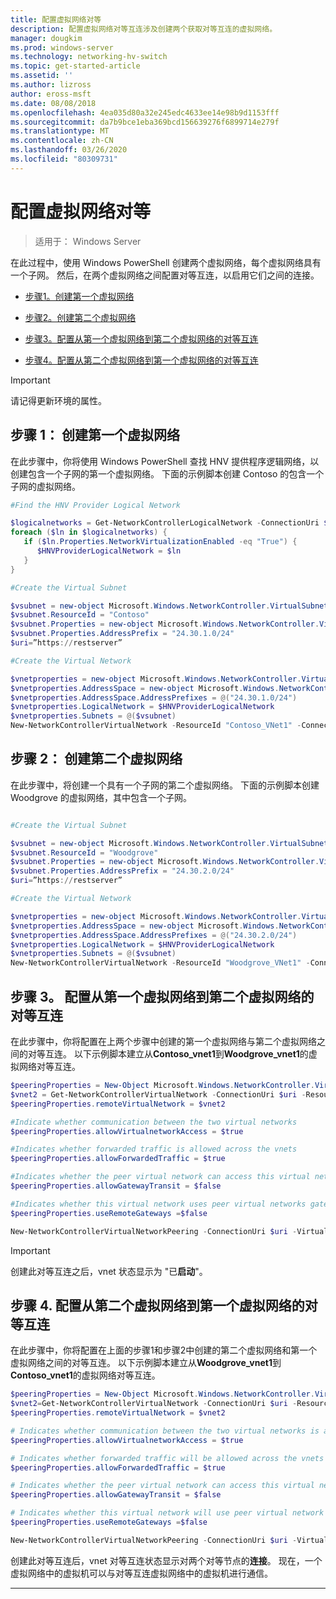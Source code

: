 ```yaml
---
title: 配置虚拟网络对等
description: 配置虚拟网络对等互连涉及创建两个获取对等互连的虚拟网络。
manager: dougkim
ms.prod: windows-server
ms.technology: networking-hv-switch
ms.topic: get-started-article
ms.assetid: ''
ms.author: lizross
author: eross-msft
ms.date: 08/08/2018
ms.openlocfilehash: 4ea035d80a32e245edc4633ee14e98b9d1153fff
ms.sourcegitcommit: da7b9bce1eba369bcd156639276f6899714e279f
ms.translationtype: MT
ms.contentlocale: zh-CN
ms.lasthandoff: 03/26/2020
ms.locfileid: "80309731"
---
```

# <a name="configure-virtual-network-peering"></a>配置虚拟网络对等

>适用于： Windows Server

在此过程中，使用 Windows PowerShell 创建两个虚拟网络，每个虚拟网络具有一个子网。 然后，在两个虚拟网络之间配置对等互连，以启用它们之间的连接。

- [步骤1。创建第一个虚拟网络](#step-1-create-the-first-virtual-network)

- [步骤2。创建第二个虚拟网络](#step-2-create-the-second-virtual-network)

- [步骤3。配置从第一个虚拟网络到第二个虚拟网络的对等互连](#step-3-configure-peering-from-the-first-virtual-network-to-the-second-virtual-network)

- [步骤4。配置从第二个虚拟网络到第一个虚拟网络的对等互连](#step-4-configure-peering-from-the-second-virtual-network-to-the-first-virtual-network)


>[!IMPORTANT]
>请记得更新环境的属性。

## <a name="step-1-create-the-first-virtual-network"></a>步骤 1： 创建第一个虚拟网络

在此步骤中，你将使用 Windows PowerShell 查找 HNV 提供程序逻辑网络，以创建包含一个子网的第一个虚拟网络。 下面的示例脚本创建 Contoso 的包含一个子网的虚拟网络。

``` PowerShell
#Find the HNV Provider Logical Network  

$logicalnetworks = Get-NetworkControllerLogicalNetwork -ConnectionUri $uri  
foreach ($ln in $logicalnetworks) {  
   if ($ln.Properties.NetworkVirtualizationEnabled -eq "True") {  
      $HNVProviderLogicalNetwork = $ln  
   }  
}   

#Create the Virtual Subnet  

$vsubnet = new-object Microsoft.Windows.NetworkController.VirtualSubnet  
$vsubnet.ResourceId = "Contoso"  
$vsubnet.Properties = new-object Microsoft.Windows.NetworkController.VirtualSubnetProperties  
$vsubnet.Properties.AddressPrefix = "24.30.1.0/24"
$uri=”https://restserver”  

#Create the Virtual Network  

$vnetproperties = new-object Microsoft.Windows.NetworkController.VirtualNetworkProperties  
$vnetproperties.AddressSpace = new-object Microsoft.Windows.NetworkController.AddressSpace  
$vnetproperties.AddressSpace.AddressPrefixes = @("24.30.1.0/24")  
$vnetproperties.LogicalNetwork = $HNVProviderLogicalNetwork  
$vnetproperties.Subnets = @($vsubnet)  
New-NetworkControllerVirtualNetwork -ResourceId "Contoso_VNet1" -ConnectionUri $uri -Properties $vnetproperties
```

## <a name="step-2-create-the-second-virtual-network"></a>步骤 2： 创建第二个虚拟网络

在此步骤中，将创建一个具有一个子网的第二个虚拟网络。 下面的示例脚本创建 Woodgrove 的虚拟网络，其中包含一个子网。

``` PowerShell

#Create the Virtual Subnet  

$vsubnet = new-object Microsoft.Windows.NetworkController.VirtualSubnet  
$vsubnet.ResourceId = "Woodgrove"  
$vsubnet.Properties = new-object Microsoft.Windows.NetworkController.VirtualSubnetProperties  
$vsubnet.Properties.AddressPrefix = "24.30.2.0/24"  
$uri=”https://restserver”

#Create the Virtual Network  

$vnetproperties = new-object Microsoft.Windows.NetworkController.VirtualNetworkProperties  
$vnetproperties.AddressSpace = new-object Microsoft.Windows.NetworkController.AddressSpace  
$vnetproperties.AddressSpace.AddressPrefixes = @("24.30.2.0/24")  
$vnetproperties.LogicalNetwork = $HNVProviderLogicalNetwork  
$vnetproperties.Subnets = @($vsubnet)  
New-NetworkControllerVirtualNetwork -ResourceId "Woodgrove_VNet1" -ConnectionUri $uri -Properties $vnetproperties
```

## <a name="step-3-configure-peering-from-the-first-virtual-network-to-the-second-virtual-network"></a>步骤 3。 配置从第一个虚拟网络到第二个虚拟网络的对等互连

在此步骤中，你将配置在上两个步骤中创建的第一个虚拟网络与第二个虚拟网络之间的对等互连。 以下示例脚本建立从**Contoso_vnet1**到**Woodgrove_vnet1**的虚拟网络对等互连。

```PowerShell
$peeringProperties = New-Object Microsoft.Windows.NetworkController.VirtualNetworkPeeringProperties
$vnet2 = Get-NetworkControllerVirtualNetwork -ConnectionUri $uri -ResourceId "Woodgrove_VNet1"
$peeringProperties.remoteVirtualNetwork = $vnet2

#Indicate whether communication between the two virtual networks
$peeringProperties.allowVirtualnetworkAccess = $true

#Indicates whether forwarded traffic is allowed across the vnets
$peeringProperties.allowForwardedTraffic = $true

#Indicates whether the peer virtual network can access this virtual networks gateway
$peeringProperties.allowGatewayTransit = $false

#Indicates whether this virtual network uses peer virtual networks gateway
$peeringProperties.useRemoteGateways =$false

New-NetworkControllerVirtualNetworkPeering -ConnectionUri $uri -VirtualNetworkId “Contoso_vnet1” -ResourceId “ContosotoWoodgrove” -Properties $peeringProperties

```

>[!IMPORTANT]
>创建此对等互连之后，vnet 状态显示为 "已**启动**"。

## <a name="step-4-configure-peering-from-the-second-virtual-network-to-the-first-virtual-network"></a>步骤 4. 配置从第二个虚拟网络到第一个虚拟网络的对等互连

在此步骤中，你将配置在上面的步骤1和步骤2中创建的第二个虚拟网络和第一个虚拟网络之间的对等互连。 以下示例脚本建立从**Woodgrove_vnet1**到**Contoso_vnet1**的虚拟网络对等互连。

```PowerShell
$peeringProperties = New-Object Microsoft.Windows.NetworkController.VirtualNetworkPeeringProperties 
$vnet2=Get-NetworkControllerVirtualNetwork -ConnectionUri $uri -ResourceId "Contoso_VNet1"
$peeringProperties.remoteVirtualNetwork = $vnet2 

# Indicates whether communication between the two virtual networks is allowed 
$peeringProperties.allowVirtualnetworkAccess = $true 

# Indicates whether forwarded traffic will be allowed across the vnets
$peeringProperties.allowForwardedTraffic = $true 

# Indicates whether the peer virtual network can access this virtual network's gateway
$peeringProperties.allowGatewayTransit = $false 

# Indicates whether this virtual network will use peer virtual network's gateway
$peeringProperties.useRemoteGateways =$false 

New-NetworkControllerVirtualNetworkPeering -ConnectionUri $uri -VirtualNetworkId “Woodgrove_vnet1” -ResourceId “WoodgrovetoContoso” -Properties $peeringProperties 

```

创建此对等互连后，vnet 对等互连状态显示对两个对等节点的**连接**。 现在，一个虚拟网络中的虚拟机可以与对等互连虚拟网络中的虚拟机进行通信。

---